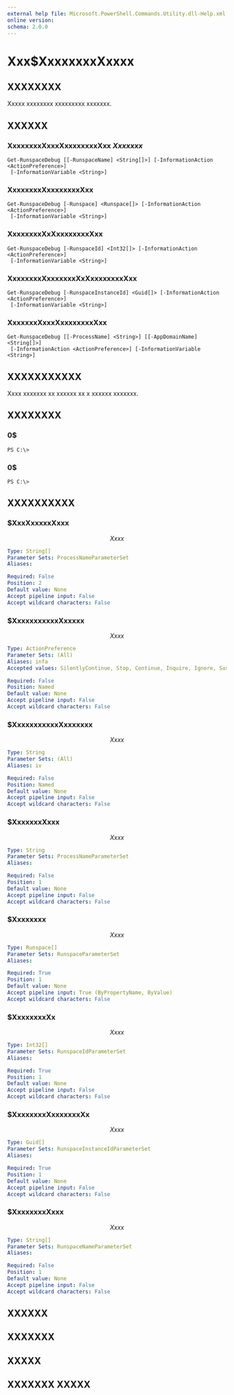 ```yaml
---
external help file: Microsoft.PowerShell.Commands.Utility.dll-Help.xml
online version: 
schema: 2.0.0
---
```


# Xxx$XxxxxxxxXxxxx
## XXXXXXXX
Xxxxx xxxxxxxx xxxxxxxxx xxxxxxx.

## XXXXXX

### XxxxxxxxXxxxXxxxxxxxxXxx $Xxxxxxx$
```
Get-RunspaceDebug [[-RunspaceName] <String[]>] [-InformationAction <ActionPreference>]
 [-InformationVariable <String>]
```

### XxxxxxxxXxxxxxxxxXxx
```
Get-RunspaceDebug [-Runspace] <Runspace[]> [-InformationAction <ActionPreference>]
 [-InformationVariable <String>]
```

### XxxxxxxxXxXxxxxxxxxXxx
```
Get-RunspaceDebug [-RunspaceId] <Int32[]> [-InformationAction <ActionPreference>]
 [-InformationVariable <String>]
```

### XxxxxxxxXxxxxxxxXxXxxxxxxxxXxx
```
Get-RunspaceDebug [-RunspaceInstanceId] <Guid[]> [-InformationAction <ActionPreference>]
 [-InformationVariable <String>]
```

### XxxxxxxXxxxXxxxxxxxxXxx
```
Get-RunspaceDebug [[-ProcessName] <String>] [[-AppDomainName] <String[]>]
 [-InformationAction <ActionPreference>] [-InformationVariable <String>]
```

## XXXXXXXXXXX
Xxxx xxxxxxx xx xxxxxx xx x xxxxxx xxxxxxx.

## XXXXXXXX

### 0$
```
PS C:\>
```

### 0$
```
PS C:\>
```

## XXXXXXXXXX

### $XxxXxxxxxXxxx
$$Xxxx$$

```yaml
Type: String[]
Parameter Sets: ProcessNameParameterSet
Aliases: 

Required: False
Position: 2
Default value: None
Accept pipeline input: False
Accept wildcard characters: False
```

### $XxxxxxxxxxxXxxxxx
$$Xxxx$$

```yaml
Type: ActionPreference
Parameter Sets: (All)
Aliases: infa
Accepted values: SilentlyContinue, Stop, Continue, Inquire, Ignore, Suspend

Required: False
Position: Named
Default value: None
Accept pipeline input: False
Accept wildcard characters: False
```

### $XxxxxxxxxxxXxxxxxxx
$$Xxxx$$

```yaml
Type: String
Parameter Sets: (All)
Aliases: iv

Required: False
Position: Named
Default value: None
Accept pipeline input: False
Accept wildcard characters: False
```

### $XxxxxxxXxxx
$$Xxxx$$

```yaml
Type: String
Parameter Sets: ProcessNameParameterSet
Aliases: 

Required: False
Position: 1
Default value: None
Accept pipeline input: False
Accept wildcard characters: False
```

### $Xxxxxxxx
$$Xxxx$$

```yaml
Type: Runspace[]
Parameter Sets: RunspaceParameterSet
Aliases: 

Required: True
Position: 1
Default value: None
Accept pipeline input: True (ByPropertyName, ByValue)
Accept wildcard characters: False
```

### $XxxxxxxxXx
$$Xxxx$$

```yaml
Type: Int32[]
Parameter Sets: RunspaceIdParameterSet
Aliases: 

Required: True
Position: 1
Default value: None
Accept pipeline input: False
Accept wildcard characters: False
```

### $XxxxxxxxXxxxxxxxXx
$$Xxxx$$

```yaml
Type: Guid[]
Parameter Sets: RunspaceInstanceIdParameterSet
Aliases: 

Required: True
Position: 1
Default value: None
Accept pipeline input: False
Accept wildcard characters: False
```

### $XxxxxxxxXxxx
$$Xxxx$$

```yaml
Type: String[]
Parameter Sets: RunspaceNameParameterSet
Aliases: 

Required: False
Position: 1
Default value: None
Accept pipeline input: False
Accept wildcard characters: False
```

## XXXXXX

## XXXXXXX

## XXXXX

## XXXXXXX XXXXX

